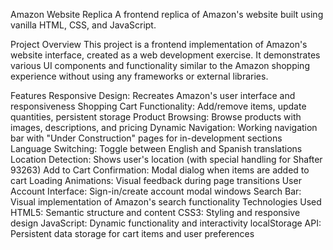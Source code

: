 Amazon Website Replica
A frontend replica of Amazon's website built using vanilla HTML, CSS, and JavaScript.

Project Overview
This project is a frontend implementation of Amazon's website interface, created as a web development exercise. It demonstrates various UI components and functionality similar to the Amazon shopping experience without using any frameworks or external libraries.

Features
Responsive Design: Recreates Amazon's user interface and responsiveness
Shopping Cart Functionality: Add/remove items, update quantities, persistent storage
Product Browsing: Browse products with images, descriptions, and pricing
Dynamic Navigation: Working navigation bar with "Under Construction" pages for in-development sections
Language Switching: Toggle between English and Spanish translations
Location Detection: Shows user's location (with special handling for Shafter 93263)
Add to Cart Confirmation: Modal dialog when items are added to cart
Loading Animations: Visual feedback during page transitions
User Account Interface: Sign-in/create account modal windows
Search Bar: Visual implementation of Amazon's search functionality
Technologies Used
HTML5: Semantic structure and content
CSS3: Styling and responsive design
JavaScript: Dynamic functionality and interactivity
localStorage API: Persistent data storage for cart items and user preferences
